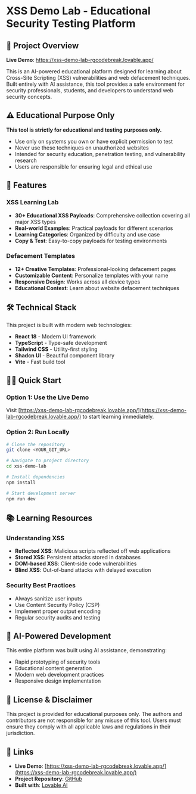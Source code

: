 # XSS Demo Lab - Educational Security Testing Platform

## 🎯 Project Overview

**Live Demo**: https://xss-demo-lab-rgcodebreak.lovable.app/

This is an AI-powered educational platform designed for learning about Cross-Site Scripting (XSS) vulnerabilities and web defacement techniques. Built entirely with AI assistance, this tool provides a safe environment for security professionals, students, and developers to understand web security concepts.

## ⚠️ Educational Purpose Only

**This tool is strictly for educational and testing purposes only.**

- Use only on systems you own or have explicit permission to test
- Never use these techniques on unauthorized websites
- Intended for security education, penetration testing, and vulnerability research
- Users are responsible for ensuring legal and ethical use

## 🚀 Features

### XSS Learning Lab
- **30+ Educational XSS Payloads**: Comprehensive collection covering all major XSS types
- **Real-world Examples**: Practical payloads for different scenarios
- **Learning Categories**: Organized by difficulty and use case
- **Copy & Test**: Easy-to-copy payloads for testing environments

### Defacement Templates
- **12+ Creative Templates**: Professional-looking defacement pages
- **Customizable Content**: Personalize templates with your name
- **Responsive Design**: Works across all device types
- **Educational Context**: Learn about website defacement techniques

## 🛠️ Technical Stack

This project is built with modern web technologies:
- **React 18** - Modern UI framework
- **TypeScript** - Type-safe development
- **Tailwind CSS** - Utility-first styling
- **Shadcn UI** - Beautiful component library
- **Vite** - Fast build tool

## 🏃‍♂️ Quick Start

### Option 1: Use the Live Demo
Visit [https://xss-demo-lab-rgcodebreak.lovable.app/](https://xss-demo-lab-rgcodebreak.lovable.app/) to start learning immediately.

### Option 2: Run Locally

```sh
# Clone the repository
git clone <YOUR_GIT_URL>

# Navigate to project directory
cd xss-demo-lab

# Install dependencies
npm install

# Start development server
npm run dev
```

## 📚 Learning Resources

### Understanding XSS
- **Reflected XSS**: Malicious scripts reflected off web applications
- **Stored XSS**: Persistent attacks stored in databases
- **DOM-based XSS**: Client-side code vulnerabilities
- **Blind XSS**: Out-of-band attacks with delayed execution

### Security Best Practices
- Always sanitize user inputs
- Use Content Security Policy (CSP)
- Implement proper output encoding
- Regular security audits and testing

## 🤖 AI-Powered Development

This entire platform was built using AI assistance, demonstrating:
- Rapid prototyping of security tools
- Educational content generation
- Modern web development practices
- Responsive design implementation

## 📄 License & Disclaimer

This project is provided for educational purposes only. The authors and contributors are not responsible for any misuse of this tool. Users must ensure they comply with all applicable laws and regulations in their jurisdiction.

## 🔗 Links

- **Live Demo**: [https://xss-demo-lab-rgcodebreak.lovable.app/](https://xss-demo-lab-rgcodebreak.lovable.app/)
- **Project Repository**: [GitHub](https://github.com/user/xss-demo-lab)
- **Built with**: [Lovable AI](https://lovable.dev)
